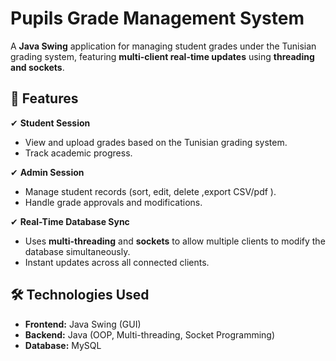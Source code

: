 # Pupils Grade Management System  

A **Java Swing** application for managing student grades under the Tunisian grading system, featuring **multi-client real-time updates** using **threading and sockets**.  

## 📌 Features  
✔ **Student Session**  
- View and upload grades based on the Tunisian grading system.  
- Track academic progress.  

✔ **Admin Session**  
- Manage student records (sort, edit, delete ,export CSV/pdf ).  
- Handle grade approvals and modifications.  

✔ **Real-Time Database Sync**  
- Uses **multi-threading** and **sockets** to allow multiple clients to modify the database simultaneously.  
- Instant updates across all connected clients.  

## 🛠 Technologies Used  
- **Frontend:** Java Swing (GUI)  
- **Backend:** Java (OOP, Multi-threading, Socket Programming)  
- **Database:** MySQL  

